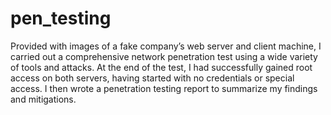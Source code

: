 # pen_testing
Provided with images of a fake company’s web server and client machine, I carried out a comprehensive network penetration test using a wide variety of tools and attacks. At the end of the test, I had successfully gained root access on both servers, having started with no credentials or special access. I then wrote a penetration testing report to summarize my findings and mitigations.
